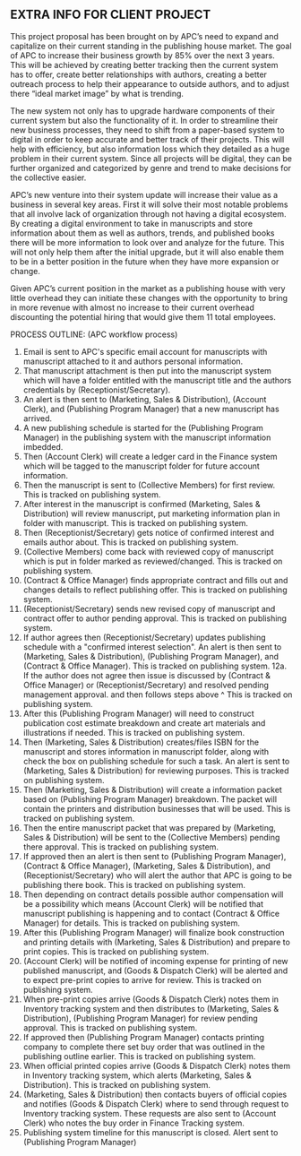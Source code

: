 ## EXTRA INFO FOR CLIENT PROJECT

This project proposal has been brought on by APC’s need to expand and capitalize on their current standing in the publishing house market. The goal of APC to increase their business growth by 85% over the next 3 years. This will be achieved by creating better tracking then the current system has to offer, create better relationships with authors, creating a better outreach process to help their appearance to outside authors, and to adjust there “ideal market image” by what is trending.

The new system not only has to upgrade hardware components of their current system but also the functionality of it. In order to streamline their new business processes, they need to shift from a paper-based system to digital in order to keep accurate and better track of their projects. This will help with efficiency, but also information loss which they detailed as a huge problem in their current system. Since all projects will be digital, they can be further organized and categorized by genre and trend to make decisions for the collective easier.

APC’s new venture into their system update will increase their value as a business in several key areas. First it will solve their most notable problems that all involve lack of organization through not having a digital ecosystem. By creating a digital environment to take in manuscripts and store information about them as well as authors, trends, and published books there will be more information to look over and analyze for the future. This will not only help them after the initial upgrade, but it will also enable them to be in a better position in the future when they have more expansion or change.

Given APC’s current position in the market as a publishing house with very little overhead they can initiate these changes with the opportunity to bring in more revenue with almost no increase to their current overhead discounting the potential hiring that would give them 11 total employees.


PROCESS OUTLINE: (APC workflow process)

1. Email is sent to APC's specific email account for manuscripts with manuscript attached to it and authors personal information.
2. That manuscript attachment is then put into the manuscript system which will have a folder entitled with the manuscript title and the authors credentials by (Receptionist/Secretary).  
3. An alert is then sent to (Marketing, Sales & Distribution), (Account Clerk), and (Publishing Program Manager) that a new manuscript has arrived.
4. A new publishing schedule is started for the (Publishing Program Manager) in the publishing system with the manuscript information imbedded.
5. Then (Account Clerk) will create a ledger card in the Finance system which will be tagged to the manuscript folder for future account information.
6. Then the manuscript is sent to (Collective Members) for first review. This is tracked on publishing system.
7. After interest in the manuscript is confirmed (Marketing, Sales & Distribution) will review manuscript, put marketing information plan in folder with manuscript. This is tracked on publishing system.
8. Then (Receptionist/Secretary) gets notice of confirmed interest and emails author about. This is tracked on publishing system.
9. (Collective Members) come back with reviewed copy of manuscript which is put in folder marked as reviewed/changed. This is tracked on publishing system.
10. (Contract & Office Manager) finds appropriate contract and fills out and changes details to reflect publishing offer. This is tracked on publishing system.
11. (Receptionist/Secretary) sends new revised copy of manuscript and contract offer to author pending approval. This is tracked on publishing system.
12. If author agrees then (Receptionist/Secretary) updates publishing schedule with a "confirmed interest selection". An alert is then sent to (Marketing, Sales & Distribution), (Publishing Program Manager), and (Contract & Office Manager). This is tracked on publishing system.
12a. If the author does not agree then issue is discussed by (Contract & Office Manager) or (Receptionist/Secretary) and resolved pending management approval. and then follows steps above ^ This is tracked on publishing system.
13. After this (Publishing Program Manager) will need to construct publication cost estimate breakdown and create art materials and illustrations if needed. This is tracked on publishing system.
14. Then (Marketing, Sales & Distribution) creates/files ISBN for the manuscript and stores information in manuscript folder, along with check the box on publishing schedule for such a task. An alert is sent to (Marketing, Sales & Distribution) for reviewing purposes. This is tracked on publishing system.
15. Then (Marketing, Sales & Distribution) will create a information packet based on (Publishing Program Manager) breakdown. The packet will contain the printers and distribution businesses that will be used. This is tracked on publishing system.
16. Then the entire manuscript packet that was prepared by (Marketing, Sales & Distribution) will be sent to the (Collective Members) pending there approval. This is tracked on publishing system.
17. If approved then an alert is then sent to (Publishing Program Manager), (Contract & Office Manager), (Marketing, Sales & Distribution), and (Receptionist/Secretary) who will alert the author that APC is going to be publishing there book. This is tracked on publishing system.
18. Then depending on contract details possible author compensation will be a possibility which means (Account Clerk) will be notified that manuscript publishing is happening and to contact (Contract & Office Manager) for details. This is tracked on publishing system.
19. After this (Publishing Program Manager) will finalize book construction and printing details with (Marketing, Sales & Distribution) and prepare to print copies. This is tracked on publishing system.
20. (Account Clerk) will be notified of incoming expense for printing of new published manuscript, and (Goods & Dispatch Clerk) will be alerted and to expect pre-print copies to arrive for review. This is tracked on publishing system.
21. When pre-print copies arrive (Goods & Dispatch Clerk) notes them in Inventory tracking system and then distributes to (Marketing, Sales & Distribution), (Publishing Program Manager) for review pending approval. This is tracked on publishing system.
22. If approved then (Publishing Program Manager) contacts printing company to complete there set buy order that was outlined in the publishing outline earlier. This is tracked on publishing system.
23. When official printed copies arrive (Goods & Dispatch Clerk) notes them in Inventory tracking system, which alerts (Marketing, Sales & Distribution). This is tracked on publishing system.
24. (Marketing, Sales & Distribution) then contacts buyers of official copies and notifies (Goods & Dispatch Clerk) where to send through request to Inventory tracking system. These requests are also sent to (Account Clerk) who notes the buy order in Finance Tracking system.
25. Publishing system timeline for this manuscript is closed. Alert sent to (Publishing Program Manager)
